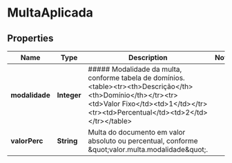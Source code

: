 # MultaAplicada

## Properties
Name | Type | Description | Notes
------------ | ------------- | ------------- | -------------
**modalidade** | **Integer** | ##### Modalidade da multa, conforme tabela de domínios. &lt;table&gt;&lt;tr&gt;&lt;th&gt;Descrição&lt;/th&gt;&lt;th&gt;Domínio&lt;/th&gt;&lt;/tr&gt;&lt;tr&gt;&lt;td&gt;Valor Fixo&lt;/td&gt;&lt;td&gt;1&lt;/td&gt;&lt;/tr&gt;&lt;tr&gt;&lt;td&gt;Percentual&lt;/td&gt;&lt;td&gt;2&lt;/td&gt;&lt;/tr&gt;&lt;/table&gt;  | 
**valorPerc** | **String** | Multa do documento em valor absoluto ou percentual, conforme \&quot;valor.multa.modalidade\&quot;. | 
